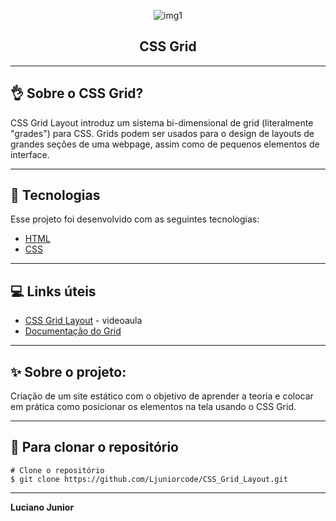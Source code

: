 <div align="center">
 
  ![img1](https://user-images.githubusercontent.com/59096165/93129534-8932ca80-f6a7-11ea-8cad-461044c5f8c5.PNG)

  <h2>CSS Grid</h2>

</div>

---

## 👌 Sobre o CSS Grid?

CSS Grid Layout introduz um sistema bi-dimensional de grid (literalmente "grades") para CSS. Grids podem ser usados para o design de layouts de grandes seções de uma webpage, assim como de pequenos elementos de interface.

---

## 🚀 Tecnologias

Esse projeto foi desenvolvido com as seguintes tecnologias:

- [HTML](https://www.w3schools.com/html/)
- [CSS](https://www.w3schools.com/css/default.asp)

---

## 💻 Links úteis
- [CSS Grid Layout](https://www.youtube.com/watch?v=hKXOVD2Yrj8) - videoaula
- [Documentação do Grid](https://www.origamid.com/projetos/css-grid-layout-guia-completo/)


---


## ✨ Sobre o projeto:

Criação de um site estático com o objetivo de aprender a teoria e colocar em prática como posicionar os elementos na tela usando o CSS Grid.

---

## 🙅 Para clonar o repositório


```
# Clone o repositório
$ git clone https://github.com/Ljuniorcode/CSS_Grid_Layout.git
```

---

**Luciano Junior**

